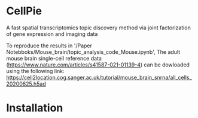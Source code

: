 # CellPie

A fast spatial transcriptomics topic discovery method via joint factorization of gene expression and imaging data

To reproduce the results in '/Paper Notebboks/Mouse_brain/topic_analysis_code_Mouse.ipynb', The adult mouse brain single-cell reference data (https://www.nature.com/articles/s41587-021-01139-4) can be dowloaded using the following link:  https://cell2location.cog.sanger.ac.uk/tutorial/mouse_brain_snrna/all_cells_20200625.h5ad


# Installation
